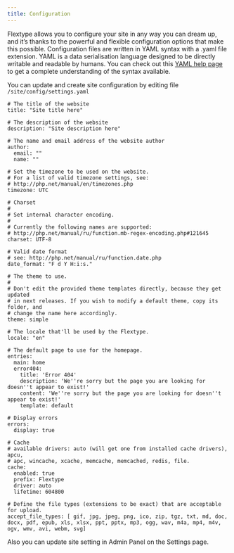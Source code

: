 ```yaml
---
title: Configuration
---
```

Flextype allows you to configure your site in any way you can dream up, and it’s thanks to the powerful and flexible configuration options that make this possible. Configuration files are written in YAML syntax with a .yaml file extension. YAML is a data serialisation language designed to be directly writable and readable by humans. You can check out this [YAML help page](https://learnxinyminutes.com/docs/yaml/) to get a complete understanding of the syntax available.

You can update and create site configuration by editing file `/site/config/settings.yaml`

```
# The title of the website
title: "Site title here"

# The description of the website
description: "Site description here"

# The name and email address of the website author
author:
  email: ""
  name: ""

# Set the timezone to be used on the website.
# For a list of valid timezone settings, see:
# http://php.net/manual/en/timezones.php
timezone: UTC

# Charset
#
# Set internal character encoding.
#
# Currently the following names are supported:
# http://php.net/manual/ru/function.mb-regex-encoding.php#121645
charset: UTF-8

# Valid date format
# see: http://php.net/manual/ru/function.date.php
date_format: "F d Y H:i:s."

# The theme to use.
#
# Don't edit the provided theme templates directly, because they get updated
# in next releases. If you wish to modify a default theme, copy its folder, and
# change the name here accordingly.
theme: simple

# The locale that'll be used by the Flextype.
locale: "en"

# The default page to use for the homepage.
entries:
  main: home
  error404:
    title: 'Error 404'
    description: 'We''re sorry but the page you are looking for doesn''t appear to exist!'
    content: 'We''re sorry but the page you are looking for doesn''t appear to exist!'
    template: default

# Display errors
errors:
  display: true

# Cache
# available drivers: auto (will get one from installed cache drivers), apcu,
# apc, wincache, xcache, memcache, memcached, redis, file.
cache:
  enabled: true
  prefix: Flextype
  driver: auto
  lifetime: 604800

# Define the file types (extensions to be exact) that are acceptable for upload.
accept_file_types: [ gif, jpg, jpeg, png, ico, zip, tgz, txt, md, doc, docx, pdf, epub, xls, xlsx, ppt, pptx, mp3, ogg, wav, m4a, mp4, m4v, ogv, wmv, avi, webm, svg]
```

Also you can update site setting in Admin Panel on the Settings page.
